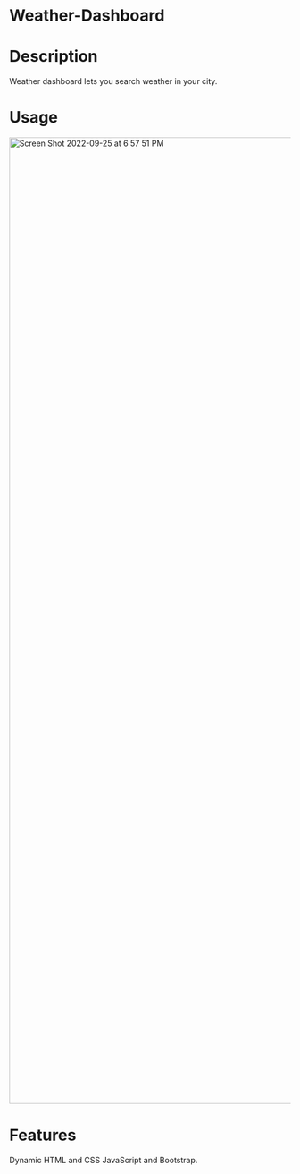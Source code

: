 # Weather-Dashboard


# Description
Weather dashboard lets you search weather in your city.

# Usage
<img width="1728" alt="Screen Shot 2022-09-25 at 6 57 51 PM" src="https://user-images.githubusercontent.com/104331199/192175039-f536d3b2-4351-407f-a907-e94694c2a0d6.png">


# Features
Dynamic HTML and CSS JavaScript and Bootstrap.
